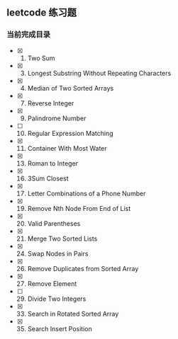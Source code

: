 ## leetcode 练习题

### 当前完成目录

- [x] 1. Two Sum
- [x] 3. Longest Substring Without Repeating Characters
- [x] 4. Median of Two Sorted Arrays
- [x] 7. Reverse Integer
- [x] 9. Palindrome Number
- [ ] 10. Regular Expression Matching
- [x] 11. Container With Most Water
- [x] 13. Roman to Integer
- [x] 16. 3Sum Closest
- [x] 17. Letter Combinations of a Phone Number
- [x] 19. Remove Nth Node From End of List
- [x] 20. Valid Parentheses
- [x] 21. Merge Two Sorted Lists
- [x] 24. Swap Nodes in Pairs
- [x] 26. Remove Duplicates from Sorted Array
- [x] 27. Remove Element
- [ ] 29. Divide Two Integers
- [x] 33. Search in Rotated Sorted Array
- [x] 35. Search Insert Position
